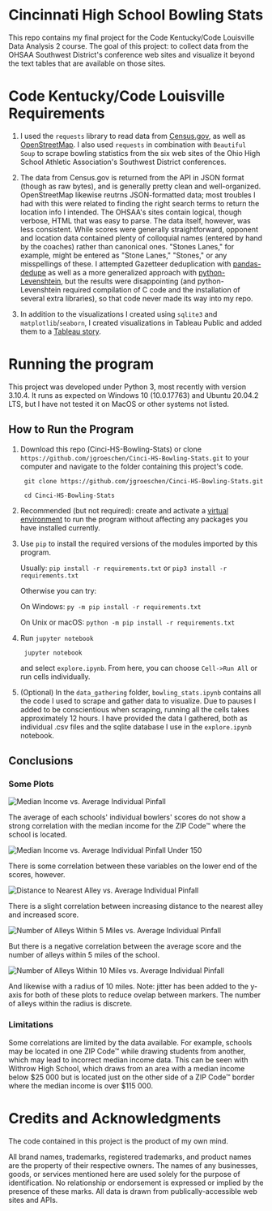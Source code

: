 # **Cincinnati High School Bowling Stats**


This repo contains my final project for the Code Kentucky/Code Louisville Data Analysis 2 course.
The goal of this project: to collect data from the OHSAA Southwest District's conference web sites and visualize it beyond the text tables that are available on those sites.


# Code Kentucky/Code Louisville Requirements

1. I used the `requests` library to read data from [Census.gov](https://api.census.gov/data/2020/acs/acs5/subject?get=NAME,S1903_C03_001E&for=zip%20code%20tabulation%20area:*), as well as [OpenStreetMap](https://www.openstreetmap.org/). I also used `requests` in combination with `Beautiful Soup` to scrape bowling statistics from the six web sites of the Ohio High School Athletic Association's Southwest District conferences.

2. The data from Census.gov is returned from the API in JSON format (though as raw bytes), and is generally pretty clean and well-organized. OpenStreetMap likewise reutrns JSON-formatted data; most troubles I had with this were related to finding the right search terms to return the location info I intended. The OHSAA's sites contain logical, though verbose, HTML that was easy to parse. The data itself, however, was less consistent. While scores were generally straightforward, opponent and location data contained plenty of colloquial names (entered by hand by the coaches) rather than canonical ones. "Stones Lanes," for example, might be entered as "Stone Lanes," "Stones," or any misspellings of these. I attempted Gazetteer deduplication with [pandas-dedupe](https://pypi.org/project/pandas-dedupe/) as well as a more generalized approach with [python-Levenshtein](https://pypi.org/project/python-Levenshtein/), but the results were disappointing (and python-Levenshtein required compilation of C code and the installation of several extra libraries), so that code never made its way into my repo.

3. In addition to the visualizations I created using `sqlite3` and `matplotlib`/`seaborn`, I created visualizations in Tableau Public and added them to a [Tableau story](https://public.tableau.com/views/OHSAA-Southwest_District-Bowling_Stats/OhioHighSchoolAthleticAssociation-SouthwestDistrict-BowlingStats?%3Adisplay_static_image=y&%3AbootstrapWhenNotified=true&%3Aembed=true&%3Alanguage=en-US&publish=yes&%3AshowVizHome=no&:embed=y&:showVizHome=n&:apiID=host0#navType=0&navSrc=Parse).

# Running the program

This project was developed under Python 3, most recently with version 3.10.4. It runs as expected on Windows 10 (10.0.17763) and Ubuntu 20.04.2 LTS, but I have not tested it on MacOS or other systems not listed.


## How to Run the Program

1. Download this repo (Cinci-HS-Bowling-Stats) or clone `https://github.com/jgroeschen/Cinci-HS-Bowling-Stats.git` to your computer and navigate to the folder containing this project's code.

        git clone https://github.com/jgroeschen/Cinci-HS-Bowling-Stats.git

        cd Cinci-HS-Bowling-Stats

2. Recommended (but not required): create and activate a [virtual environment](https://docs.python.org/3/tutorial/venv.html) to run the program without affecting any packages you have installed currently.

3. Use `pip` to install the required versions of the modules imported by this program.

    Usually: `pip install -r requirements.txt` or `pip3 install -r requirements.txt`

    Otherwise you can try:

    On Windows: `py -m pip install -r requirements.txt`

    On Unix or macOS: `python -m pip install -r requirements.txt`

4. Run `jupyter notebook`

        jupyter notebook
    and select `explore.ipynb`. From here, you can choose `Cell->Run All` or run cells individually.

5. (Optional) In the `data_gathering` folder, `bowling_stats.ipynb` contains all the code I used to scrape and gather data to visualize. Due to pauses I added to be conscientious when scraping, running all the cells takes approximately 12 hours. I have provided the data I gathered, both as individual .csv files and the sqlite database I use in the `explore.ipynb` notebook.


## Conclusions

### Some Plots
![Median Income vs. Average Individual Pinfall](images\med_inc-avg_ind.jpg "Median Income vs. Average Individual Pinfall")

The average of each schools' individual bowlers' scores do not show a strong correlation with the median income for the ZIP Code™ where the school is located.

![Median Income vs. Average Individual Pinfall Under 150](images\med_inc-avg_ind_low.jpg "Median Income vs. Average Individual Pinfall Under 150")

There is some correlation between these variables on the lower end of the scores, however.

![Distance to Nearest Alley vs. Average Individual Pinfall](images\dist-avg_ind.jpg "Distance to Nearest Alley vs. Average Individual Pinfall")

There is a slight correlation between increasing distance to the nearest alley and increased score.

![Number of Alleys Within 5 Miles vs. Average Individual Pinfall](images\num5-avg_ind.jpg "Number of Alleys Within 5 Miles vs. Average Individual Pinfall")

But there is a negative correlation between the average score and the number of alleys within 5 miles of the school.

![Number of Alleys Within 10 Miles vs. Average Individual Pinfall](images\num10-avg_ind.jpg "Number of Alleys Within 10 Miles vs. Average Individual Pinfall")

And likewise with a radius of 10 miles.
Note: jitter has been added to the y-axis for both of these plots to reduce ovelap between markers. The number of alleys within the radius is discrete.



### Limitations

Some correlations are limited by the data available. For example, schools may be located in one ZIP Code™ while drawing students from another, which may lead to incorrect median income data. This can be seen with Withrow High School, which draws from an area with a median income below $25 000 but is located just on the other side of a ZIP Code™ border where the median income is over $115 000.

# Credits and Acknowledgments

The code contained in this project is the product of my own mind.

All brand names, trademarks, registered trademarks, and product names are the property of their respective owners.
The names of any businesses, goods, or services mentioned here are used solely for the purpose of identification.
No relationship or endorsement is expressed or implied by the presence of these marks.
All data is drawn from publically-accessible web sites and APIs.
